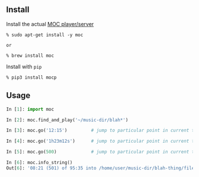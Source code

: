 ## Install

Install the actual [MOC player/server](https://moc.daper.net/)

```
% sudo apt-get install -y moc

or

% brew install moc
```

Install with `pip`

```
% pip3 install mocp
```

## Usage

```python
In [1]: import moc

In [2]: moc.find_and_play('~/music-dir/blah*')

In [3]: moc.go('12:15')         # jump to particular point in current track

In [4]: moc.go('1h23m12s')      # jump to particular point in current track

In [5]: moc.go(500)             # jump to particular point in current track

In [6]: moc.info_string()
Out[6]: '08:21 (501) of 95:35 into /home/user/music-dir/blah-thing/file.mp3'
```
